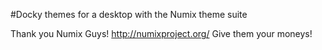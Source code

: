 #Docky themes for a desktop with the Numix theme suite



Thank you Numix Guys! http://numixproject.org/
Give them your moneys!
